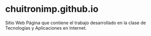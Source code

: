 # chuitronimp.github.io
Sitio Web
Página que contiene el trabajo desarrollado en la clase de Tecnologias y Aplicaciones en Internet.
